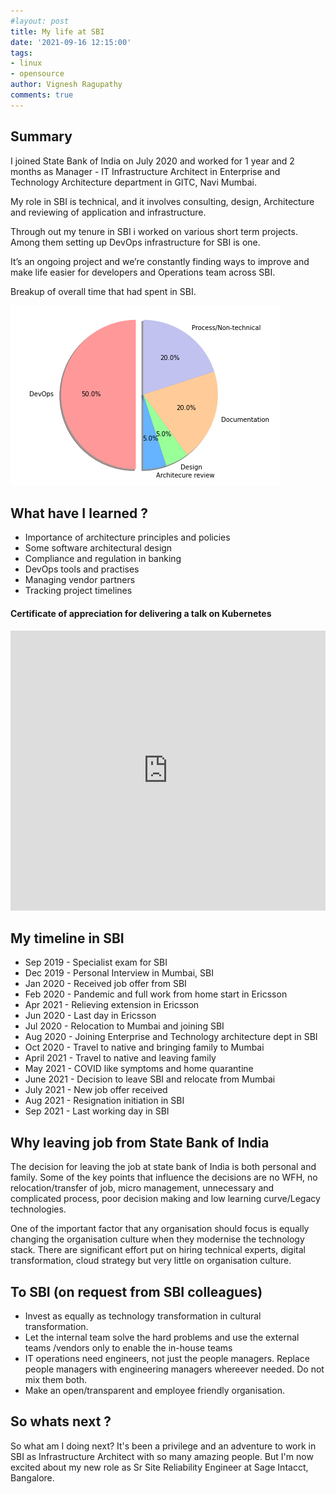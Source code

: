 ```yaml
---
#layout: post
title: My life at SBI 
date: '2021-09-16 12:15:00'
tags:
- linux
- opensource
author: Vignesh Ragupathy
comments: true
---
```


## Summary 

I joined State Bank of India on July 2020 and worked for 1 year and 2 months as Manager - IT Infrastructure Architect in Enterprise and Technology Architecture department in GITC, Navi Mumbai. 

My role in SBI is technical, and it involves consulting, design, Architecture and reviewing of application and infrastructure. 

Through out my tenure in SBI i worked on various short term projects. Among them setting up DevOps infrastructure for SBI is one.  

It’s an ongoing project and we’re constantly finding ways to improve and make life easier for developers and Operations team across SBI. 

Breakup of overall time that had spent in SBI.

![sbi_breadkdown](/content/images/2021/sbi_work_breakup.png)


## What have I learned ?

-  Importance of architecture principles and policies 
-  Some software architectural design
-  Compliance and regulation in banking
-  DevOps tools and practises
-  Managing vendor partners
-  Tracking project timelines

#### Certificate of appreciation for delivering a talk on Kubernetes

<iframe src="https://www.linkedin.com/embed/feed/update/urn:li:ugcPost:6757560991862669312" height="448" width="504" frameborder="0" allowfullscreen="" title="Embedded post"></iframe>

## My timeline in SBI

- Sep 2019 - Specialist exam for SBI
- Dec 2019 - Personal Interview in Mumbai, SBI
- Jan 2020 -  Received job offer from SBI
- Feb 2020 - Pandemic and full work from home start in Ericsson
- Apr 2021 - Relieving extension in Ericsson 
- Jun 2020 - Last day in Ericsson
- Jul 2020 - Relocation to Mumbai and joining SBI
- Aug 2020 - Joining Enterprise and Technology architecture dept in SBI
- Oct 2020 - Travel to native and bringing family to Mumbai
- April 2021 - Travel to native and leaving family
- May 2021 - COVID like symptoms and home quarantine
- June 2021 - Decision to leave SBI and relocate from Mumbai
- July 2021 - New job offer received
- Aug 2021 - Resignation initiation in SBI
- Sep 2021 - Last working day in SBI

## Why leaving job from State Bank of India

The decision for leaving the job at state bank of India is both personal and family. Some of the key points that influence the decisions are no WFH, no relocation/transfer of job, micro management, unnecessary and complicated process, poor decision making and low learning curve/Legacy technologies. 

One of the important factor that any organisation should focus is equally changing the organisation culture when they modernise the technology stack. There are significant effort put on hiring technical experts, digital transformation, cloud strategy but very little on organisation culture.

## To SBI (on request from SBI colleagues)

-  Invest as equally as technology transformation in cultural transformation.
-  Let the internal team solve the hard problems and use the external teams /vendors only to enable the in-house teams
-  IT operations need engineers, not just the people managers. Replace people managers with engineering managers whereever needed. Do not mix them both. 
-  Make an open/transparent and employee friendly organisation.

## So whats next ?

So what am I doing next? It's been a privilege and an adventure to work in SBI as Infrastructure Architect with so many amazing people. But I'm now excited about my new role as Sr Site Reliability Engineer at Sage Intacct, Bangalore.